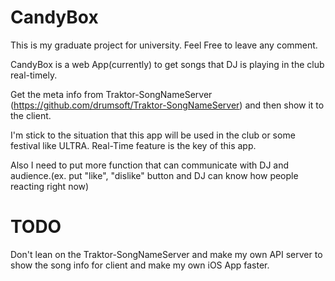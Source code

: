# CandyBox

This is my graduate project for university. Feel Free to leave any comment.

CandyBox is a web App(currently) to get songs that DJ is playing in the club real-timely.

Get the meta info from Traktor-SongNameServer (https://github.com/drumsoft/Traktor-SongNameServer) and then show it to the client.

I'm stick to the situation that this app will be used in the club or some festival like ULTRA.
Real-Time feature is the key of this app.

Also I need to put more function that can communicate with DJ and audience.(ex. put "like", "dislike" button and DJ can know how people reacting right now)

# TODO
Don't lean on the Traktor-SongNameServer and make my own API server to show the song info for client and make my own iOS App faster.
